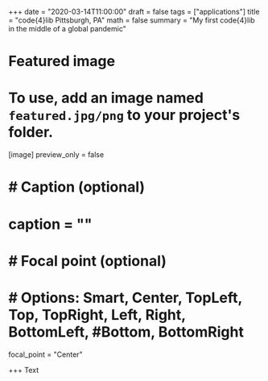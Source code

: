 +++
date = "2020-03-14T11:00:00"
draft = false
tags = ["applications"]
title = "code{4}lib Pittsburgh, PA"
math = false
summary = "My first code{4}lib in the middle of a global pandemic"

# Featured image
# To use, add an image named `featured.jpg/png` to your project's folder.
[image]
   preview_only = false
#  # Caption (optional)
#  caption = ""
#
#  # Focal point (optional)
#  # Options: Smart, Center, TopLeft, Top, TopRight, Left, Right, BottomLeft, #Bottom, BottomRight
   focal_point = "Center"

+++
Text
